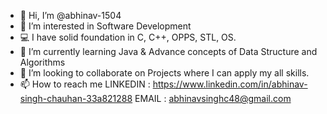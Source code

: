 - 👋 Hi, I’m @abhinav-1504
- 👀 I’m interested in Software Development
- 💻 I have solid foundation in C, C++, OPPS, STL, OS.
- 🌱 I’m currently learning Java & Advance concepts of Data Structure and Algorithms
- 💞️ I’m looking to collaborate on Projects where I can apply my all skills.
- 📫 How to reach me LINKEDIN : https://www.linkedin.com/in/abhinav-singh-chauhan-33a821288
                      EMAIL : abhinavsinghc48@gmail.com

<!---
abhinav-1504/abhinav-1504 is a ✨ special ✨ repository because its `README.md` (this file) appears on your GitHub profile.
You can click the Preview link to take a look at your changes.
--->
